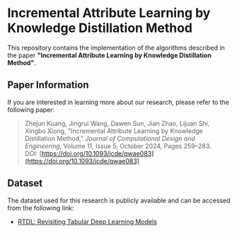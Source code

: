 # Incremental Attribute Learning by Knowledge Distillation Method

This repository contains the implementation of the algorithms described in the paper **"Incremental Attribute Learning by Knowledge Distillation Method"**.

## Paper Information
If you are interested in learning more about our research, please refer to the following paper:

> Zhejun Kuang, Jingrui Wang, Dawen Sun, Jian Zhao, Lijuan Shi, Xingbo Xiong, "Incremental Attribute Learning by Knowledge Distillation Method," *Journal of Computational Design and Engineering*, Volume 11, Issue 5, October 2024, Pages 259–283.  
> DOI: [https://doi.org/10.1093/jcde/qwae083](https://doi.org/10.1093/jcde/qwae083)

## Dataset
The dataset used for this research is publicly available and can be accessed from the following link:

- [RTDL: Revisiting Tabular Deep Learning Models](https://github.com/yandex-research/rtdl-revisiting-models)

